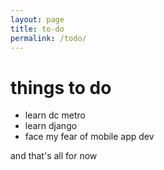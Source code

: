 ```yaml
---
layout: page
title: to-do
permalink: /todo/
---
```


things to do
===

* learn dc metro
* learn django
* face my fear of mobile app dev

and that's all for now

